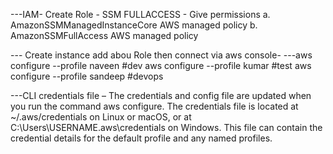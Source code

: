 ---IAM- Create Role - SSM FULLACCESS  - Give permissions 
a. AmazonSSMManagedInstanceCore
AWS managed policy
b. AmazonSSMFullAccess
AWS managed policy

--- Create instance add abou Role then connect via aws console-
---aws configure --profile naveen #dev
aws configure --profile kumar  #test
aws configure --profile sandeep #devops

---CLI credentials file – The credentials and config file are updated when you run the command aws configure. The credentials file is located at ~/.aws/credentials on Linux or macOS, or at C:\Users\USERNAME\.aws\credentials on Windows. This file can contain the credential details for the default profile and any named profiles.

